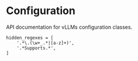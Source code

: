 # Configuration

API documentation for vLLMs configuration classes.

<!-- autodoc2 options are TOML. Therefore, use single quotes for regex -->
<!-- The current regexes remove snake case (global functions/variables) and "Supports*" protocols -->

```{autodoc2-object} vllm.config
hidden_regexes = [
    '.*\.(\w+_.*|[a-z]+)',
    '.*Supports.*',
]
```
